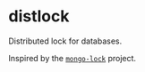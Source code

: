 # distlock

Distributed lock for databases.

Inspired by the [`mongo-lock`](https://github.com/square/mongo-lock) project.
